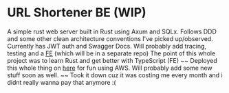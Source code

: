# URL Shortener BE (WIP)
A simple rust web server built in Rust using Axum and SQLx. Follows DDD and some other clean architecture conventions I've picked up/observed.
Currently has JWT auth and Swagger Docs.
Will probably add tracing, testing and a [FE](https://github.com/M-Faraz3110/url-shortener-fe) (which will be in a separate repo)
The point of this whole project was to learn Rust and get better with TypeScript (FE)
~~ Deployed this whole thing on [here](http://url-shortener-fe-445527450780.s3-website.eu-north-1.amazonaws.com) for fun using AWS. Will probably add some new stuff soon as well. ~~
Took it down cuz it was costing me every month and i didnt really wanna pay that anymore :(
